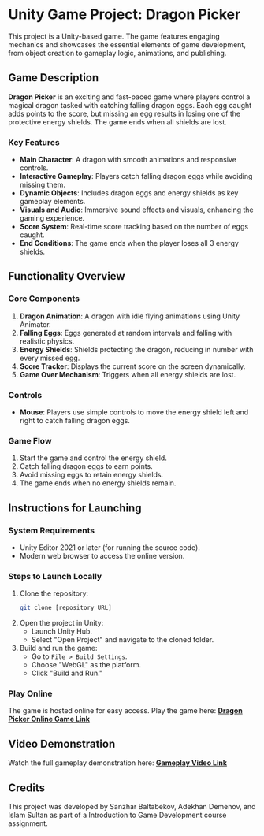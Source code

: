 # Unity Game Project: **Dragon Picker**

This project is a Unity-based game. The game features engaging mechanics and showcases the essential elements of game development, from object creation to gameplay logic, animations, and publishing.

## Game Description

**Dragon Picker** is an exciting and fast-paced game where players control a magical dragon tasked with catching falling dragon eggs. Each egg caught adds points to the score, but missing an egg results in losing one of the protective energy shields. The game ends when all shields are lost. 

### Key Features
- **Main Character**: A dragon with smooth animations and responsive controls.
- **Interactive Gameplay**: Players catch falling dragon eggs while avoiding missing them.
- **Dynamic Objects**: Includes dragon eggs and energy shields as key gameplay elements.
- **Visuals and Audio**: Immersive sound effects and visuals, enhancing the gaming experience.
- **Score System**: Real-time score tracking based on the number of eggs caught.
- **End Conditions**: The game ends when the player loses all 3 energy shields.

## Functionality Overview

### Core Components
1. **Dragon Animation**: A dragon with idle flying animations using Unity Animator.
2. **Falling Eggs**: Eggs generated at random intervals and falling with realistic physics.
3. **Energy Shields**: Shields protecting the dragon, reducing in number with every missed egg.
4. **Score Tracker**: Displays the current score on the screen dynamically.
5. **Game Over Mechanism**: Triggers when all energy shields are lost.

### Controls
- **Mouse**: Players use simple controls to move the energy shield left and right to catch falling dragon eggs.

### Game Flow
1. Start the game and control the energy shield.
2. Catch falling dragon eggs to earn points.
3. Avoid missing eggs to retain energy shields.
4. The game ends when no energy shields remain.

## Instructions for Launching

### System Requirements
- Unity Editor 2021 or later (for running the source code).
- Modern web browser to access the online version.

### Steps to Launch Locally
1. Clone the repository:
   ```bash
   git clone [repository URL]
   ```
2. Open the project in Unity:
   - Launch Unity Hub.
   - Select "Open Project" and navigate to the cloned folder.
3. Build and run the game:
   - Go to `File > Build Settings`.
   - Choose "WebGL" as the platform.
   - Click "Build and Run."

### Play Online
The game is hosted online for easy access. Play the game here:
[**Dragon Picker Online Game Link**](https://simmer.io/@Asyazhq/dragon-picker)

## Video Demonstration
Watch the full gameplay demonstration here: [**Gameplay Video Link**](https://youtu.be/AmFhGIt9LbM)

## Credits
This project was developed by Sanzhar Baltabekov, Adekhan Demenov, and Islam Sultan as part of a Introduction to Game Development course assignment. 

